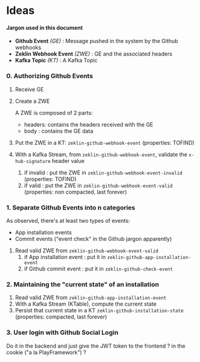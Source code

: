 # Ideas

#### Jargon used in this document

 - **Github Event**         *(GE)*    : Message pushed in the system by the Github webhooks
 - **Zeklin Webhook Event** *(ZWE)*   : GE and the associated headers
 - **Kafka Topic**          *(KT)*    : A Kafka Topic
 
### 0. Authorizing Github Events

 1. Receive GE
 2. Create a ZWE
 
    A ZWE is composed of 2 parts:
     - headers: contains the headers received with the GE
     - body   : contains the GE data
 
 3. Put the ZWE in a KT: `zeklin-github-webhook-event` (properties: TOFIND)
 4. With a Kafka Stream, from `zeklin-github-webhook-event`, validate the `x-hub-signature` header value
    1. if invalid   : put the ZWE in `zeklin-github-webhook-event-invalid` (properties: TOFIND)
    2. if valid     : put the ZWE in `zeklin-github-webhook-event-valid` (properties: non compacted, last forever)

### 1. Separate Github Events into n categories

As observed, there's at least two types of events:
  - App installation events
  - Commit events ("event check" in the Github jargon apparently)
  
 1. Read valid ZWE from `zeklin-github-webhook-event-valid`
    1. if App installation event    : put it in `zeklin-github-app-installation-event`
    2. if Github commit event       : put it in `zeklin-github-check-event`
    
### 2. Maintaining the "current state" of an installation

 1. Read valid ZWE from `zeklin-github-app-installation-event`
 2. With a Kafka Stream (KTable), compute the current state
 3. Persist that current state in a KT `zeklin-github-installation-state` (properties: compacted, last forever)
 
### 3. User login with Github Social Login

Do it in the backend and just give the JWT token to the frontend ? in the cookie ("a la PlayFramework") ?
